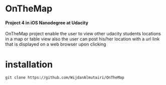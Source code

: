 # OnTheMap

#### Project 4 in iOS Nanodegree at Udacity

OnTheMap project enable the user to view other udacity students locations in a map or table view also 
the user can post his/her location with a url link that is displayed on a web browser upon clicking 

# installation

`git clone https://github.com/WijdanAlmutairi/OnTheMap`
